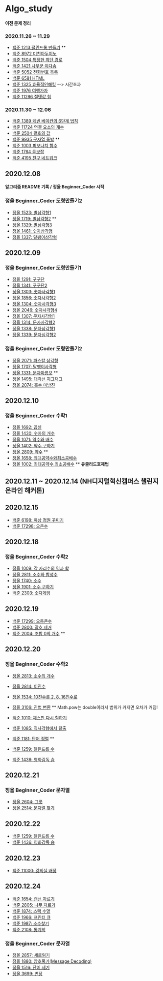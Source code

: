 # Algo_study

#### 이전 문제 정리

### 2020.11.26 ~ 11.29

- [백준 1213 팰린드롬 만들기](https://www.acmicpc.net/problem/1213) \*\*
- [백준 8972 미친아두이노](https://www.acmicpc.net/problem/8972)
- [백준 1504 특정한 최단 경로](https://www.acmicpc.net/problem/1504)
- [백준 1421 나무꾼 이다솜](https://www.acmicpc.net/problem/1421)
- [백준 5052 전화번호 목록](https://www.acmicpc.net/problem/5052)
- [백준 6581 HTML](https://www.acmicpc.net/problem/6581)
- [백준 1325 효율적인해킹](https://www.acmicpc.net/problem/1325) --> 시간초과
- [백준 1976 여행가자](https://www.acmicpc.net/problem/1976)
- [백준 11286 절댓값 힙](https://www.acmicpc.net/problem/11286)

### 2020.11.30 ~ 12.06

- [백준 1389 케빈 베이컨의 6단계 법칙](https://www.acmicpc.net/problem/1389)
- [백준 11724 연결 요소의 개수](https://www.acmicpc.net/problem/11724)
- [백준 2504 괄호의 값](https://www.acmicpc.net/problem/2504)
- [백준 9935 문자열 폭발](https://www.acmicpc.net/problem/9935) \*\*
- [백준 1003 피보나치 함수](https://www.acmicpc.net/problem/1003)
- [백준 1764 듣보잡](https://www.acmicpc.net/problem/1764)
- [백준 4195 친구 네트워크](https://www.acmicpc.net/problem/4195)

## 2020.12.08

#### 알고리즘 README 기록 / 정올 Beginner_Coder 시작

### 정올 Beginner_Coder 도형만들기2

- [정올 1523: 별삼각형1](http://www.jungol.co.kr/bbs/board.php?bo_table=pbank&wr_id=795&sca=2020)
- [정올 1719: 별삼각형2](http://www.jungol.co.kr/bbs/board.php?bo_table=pbank&wr_id=992&sca=2020) \*\*
- [정올 1329: 별삼각형3](http://www.jungol.co.kr/bbs/board.php?bo_table=pbank&wr_id=608&sca=2020)
- [정올 1461: 숫자삼각형](http://www.jungol.co.kr/bbs/board.php?bo_table=pbank&wr_id=914&sca=2020)
- [정올 1337: 달팽이삼각형](http://www.jungol.co.kr/bbs/board.php?bo_table=pbank&wr_id=609&sca=2020)

## 2020.12.09

### 정올 Beginner_Coder 도형만들기1

- [정올 1291: 구구단](http://www.jungol.co.kr/bbs/board.php?bo_table=pbank&wr_id=574&sca=2010)
- [정올 1341: 구구단2](http://www.jungol.co.kr/bbs/board.php?bo_table=pbank&wr_id=2076&sca=2010)
- [정올 1303: 숫자사각형1](http://www.jungol.co.kr/bbs/board.php?bo_table=pbank&wr_id=2069&sca=2010)
- [정올 1856: 숫자사각형2](http://www.jungol.co.kr/bbs/board.php?bo_table=pbank&wr_id=1129&sca=2010)
- [정올 1304: 숫자사각형3](http://www.jungol.co.kr/bbs/board.php?bo_table=pbank&wr_id=2070&sca=2010)
- [정올 2046: 숫자사각형4](http://www.jungol.co.kr/bbs/board.php?bo_table=pbank&wr_id=1316&sca=2010)
- [정올 1307: 문자사각형1](http://www.jungol.co.kr/bbs/board.php?bo_table=pbank&wr_id=2071&sca=2010)
- [정올 1314: 문자사각형2](http://www.jungol.co.kr/bbs/board.php?bo_table=pbank&wr_id=2072&sca=2010)
- [정올 1338: 문자삼각형1](http://www.jungol.co.kr/bbs/board.php?bo_table=pbank&wr_id=2074&sca=2010)
- [정올 1339: 문자심각형2](http://www.jungol.co.kr/bbs/board.php?bo_table=pbank&wr_id=2075&sca=2010)

### 정올 Beginner_Coder 도형만들기2

- [정올 2071: 파스칼 삼각형](http://www.jungol.co.kr/bbs/board.php?bo_table=pbank&wr_id=1335&sca=2020)
- [정올 1707: 달팽이사각형](http://www.jungol.co.kr/bbs/board.php?bo_table=pbank&wr_id=980&sca=2020)
- [정올 1331: 문자마름모](http://www.jungol.co.kr/bbs/board.php?bo_table=pbank&wr_id=2073&sca=2020) \*\*
- [정올 1495: 대각선 지그재그](http://www.jungol.co.kr/bbs/board.php?bo_table=pbank&wr_id=767&sca=2020)
- [정올 2074: 홀수 마방진](http://www.jungol.co.kr/bbs/board.php?bo_table=pbank&wr_id=1338&sca=2020)

## 2020.12.10

### 정올 Beginner_Coder 수학1

- [정올 1692: 곱셈](http://www.jungol.co.kr/bbs/board.php?bo_table=pbank&wr_id=965&sca=2030)
- [정올 1430: 숫자의 개수](http://www.jungol.co.kr/bbs/board.php?bo_table=pbank&wr_id=706&sca=2030)
- [정올 1071: 약수와 배수](http://www.jungol.co.kr/bbs/board.php?bo_table=pbank&wr_id=351&sca=2030)
- [정올 1402: 약수 구하기](http://www.jungol.co.kr/bbs/board.php?bo_table=pbank&wr_id=678&sca=2030)
- [정올 2809: 약수](http://www.jungol.co.kr/bbs/board.php?bo_table=pbank&wr_id=450&sca=2030) \*\*
- [정올 1658: 최대공약수와최소공배수](http://www.jungol.co.kr/bbs/board.php?bo_table=pbank&wr_id=931&sca=2030)
- [정올 1002: 최대공약수,최소공배수](http://www.jungol.co.kr/bbs/board.php?bo_table=pbank&wr_id=281&sca=2030) \*\* **유클리드호제법**

## 2020.12.11 ~ 2020.12.14 (NH디지털혁신캠퍼스 챌린지 온라인 해커톤)

## 2020.12.15

- [백준 6198: 옥상 정원 꾸미기](https://www.acmicpc.net/problem/6198)
- [백준 17298: 오큰수](https://www.acmicpc.net/problem/17298)

## 2020.12.18

### 정올 Beginner_Coder 수학2

- [정올 1009: 각 자리수의 역과 합](http://jungol.co.kr/bbs/board.php?bo_table=pbank&wr_id=288&sca=2040)
- [정올 2811: 소수와 합성수](http://jungol.co.kr/bbs/board.php?bo_table=pbank&wr_id=452&sca=2040)
- [정올 1740: 소수](http://jungol.co.kr/bbs/board.php?bo_table=pbank&wr_id=1013&sca=2040)
- [정올 1901: 소수 구하기](http://jungol.co.kr/bbs/board.php?bo_table=pbank&wr_id=1174&sca=2040)
- [백준 2303: 숫자게임](https://www.acmicpc.net/problem/2303)

## 2020.12.19

- [백준 17299: 오등큰수](https://www.acmicpc.net/problem/17299)
- [백준 2800: 괄호 제거](https://www.acmicpc.net/problem/2800)
- [백준 2004: 조합 0의 개수](https://www.acmicpc.net/problem/2004) \*\*

## 2020.12.20

### 정올 Beginner_Coder 수학2

- [정올 2813: 소수의 개수](http://jungol.co.kr/bbs/board.php?bo_table=pbank&wr_id=2079&sca=2040)
- [정올 2814: 이진수](http://jungol.co.kr/bbs/board.php?bo_table=pbank&wr_id=2080&sca=2040)
- [정올 1534: 10진수를 2, 8, 16진수로](http://jungol.co.kr/bbs/board.php?bo_table=pbank&wr_id=806&sca=2040)
- [정올 3106: 진법 변환](http://jungol.co.kr/bbs/board.php?bo_table=pbank&wr_id=2375&sca=2040) \*\* Math.pow는 double이라서 범위가 커지면 오차가 커짐!

- [백준 1010: 체스판 다시 칠하기](https://www.acmicpc.net/problem/1018)
- [백준 1085: 직사각형에서 탈출](https://www.acmicpc.net/problem/1085)
- [백준 1181: 단어 정렬](https://www.acmicpc.net/problem/1181) \*\*
- [백준 1259: 펠린드롬 수](https://www.acmicpc.net/problem/1259)
- [백준 1436: 영화감독 숌](https://www.acmicpc.net/problem/1436)

## 2020.12.21

### 정올 Beginner_Coder 문자열

- [정올 2604: 그릇](http://jungol.co.kr/bbs/board.php?bo_table=pbank&wr_id=1865&sca=2050)
- [정올 2514: 문자열 찾기](http://jungol.co.kr/bbs/board.php?bo_table=pbank&wr_id=1775&sca=2050)

## 2020.12.22

- [백준 1259: 펠린드롬 수](https://www.acmicpc.net/problem/1259)
- [백준 1436: 영화감독 숌](https://www.acmicpc.net/problem/1436)

## 2020.12.23

- [백준 11000: 강의실 배정](https://www.acmicpc.net/problem/11000)

## 2020.12.24

- [백준 1654: 랜선 자르기](https://www.acmicpc.net/problem/1654)
- [백준 2805: 나무 자르기](https://www.acmicpc.net/problem/2805)
- [백준 1874: 스택 수열](https://www.acmicpc.net/problem/1874)
- [백준 1966: 프린터 큐](https://www.acmicpc.net/problem/1966)
- [백준 1987: 소수찾기](https://www.acmicpc.net/problem/1987)
- [백준 2108: 통계학](https://www.acmicpc.net/problem/2108)

### 정올 Beginner_Coder 문자열

- [정올 2857: 세로읽기](http://jungol.co.kr/bbs/board.php?bo_table=pbank&wr_id=2119&sca=2050)
- [정올 1880: 암호풀기(Message Decoding)](http://jungol.co.kr/bbs/board.php?bo_table=pbank&wr_id=1153&sca=2050)
- [정올 1516: 단어 세기](http://jungol.co.kr/bbs/board.php?bo_table=pbank&wr_id=788&sca=2050)
- [정올 3699: 변장](http://jungol.co.kr/bbs/board.php?bo_table=pbank&wr_id=3048&sca=2050)
